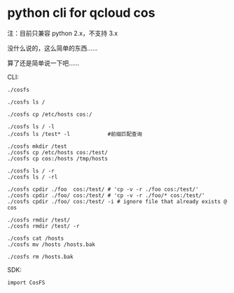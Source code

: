 # python cli for qcloud cos

注：目前只兼容 python 2.x，不支持 3.x

没什么说的，这么简单的东西……

算了还是简单说一下吧……

CLI:

    ./cosfs

    ./cosfs ls /

    ./cosfs cp /etc/hosts cos:/

    ./cosfs ls / -l
    ./cosfs ls /test* -l            #前缀匹配查询

    ./cosfs mkdir /test
    ./cosfs cp /etc/hosts cos:/test/
    ./cosfs cp cos:/hosts /tmp/hosts

    ./cosfs ls / -r
    ./cosfs ls / -rl

    ./cosfs cpdir ./foo  cos:/test/ # 'cp -v -r ./foo cos:/test/'
    ./cosfs cpdir ./foo/ cos:/test/ # 'cp -v -r ./foo/* cos:/test/'
    ./cosfs cpdir ./foo/ cos:/test/ -i # ignore file that already exists @ cos

    ./cosfs rmdir /test/
    ./cosfs rmdir /test/ -r

    ./cosfs cat /hosts
    ./cosfs mv /hosts /hosts.bak

    ./cosfs rm /hosts.bak

SDK:

    import CosFS

